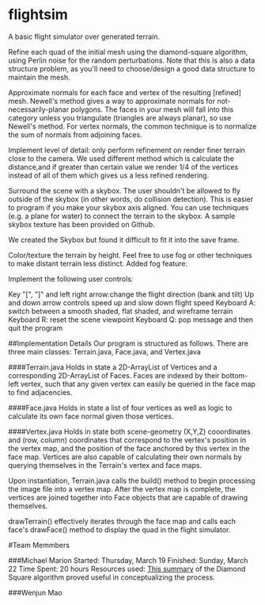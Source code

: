 # flightsim
A basic flight simulator over generated terrain.

Refine each quad of the initial mesh using the diamond-square algorithm, using Perlin noise for the random perturbations. Note that this is also a data structure problem, as you'll need to choose/design a good data structure to maintain the mesh.

Approximate normals for each face and vertex of the resulting [refined] mesh. Newell's method gives a way to approximate normals for not-necessarily-planar polygons. The faces in your mesh will fall into this category unless you triangulate (triangles are always planar), so use Newell's method. For vertex normals, the common technique is to normalize the sum of normals from adjoining faces.

Implement level of detail: only perform refinement on render finer terrain close to the camera. 
We used different method which is calculate the distance,and if greater than certain value we render 1/4 of the vertices instead of all of them which gives us a less refined rendering.

Surround the scene with a skybox. The user shouldn't be allowed to fly outside of the skybox (in other words, do collision detection). This is easier to program if you make your skybox axis aligned. You can use techniques (e.g. a plane for water) to connect the terrain to the skybox. A sample skybox texture has been provided on Github.

We created the Skybox but found it difficult to fit it into the save frame.

Color/texture the terrain by height. Feel free to use fog or other techniques to make distant terrain less distinct.
Added fog feature.

Implement the following user controls:

Key "[", "]" and left right arrow:change the flight direction (bank and tilt)
Up and down arrow controls speed up and slow down flight speed
Keyboard A: switch between a smooth shaded, flat shaded, and wireframe terrain
Keyboard R: reset the scene viewpoint
Keyboard Q: pop message and then quit the program

##Implementation Details
Our program is structured as follows. There are three main classes: Terrain.java, Face.java, and Vertex.java

####Terrain.java
Holds in state a 2D-ArrayList of Vertices and a corresponding 2D-ArrayList of Faces. Faces are indexed by their bottom-left vertex, such that any given vertex can easily be queried in the face map to find adjacencies.

####Face.java
Holds in state a list of four vertices as well as logic to calculate its own face normal given those vertices. 

####Vertex.java
Holds in state both scene-geometry (X,Y,Z) cooordinates and (row, column) coordinates that correspond to the vertex's position in the vertex map, and the position of the face anchored by this vertex in the face map. Vertices are also capable of calculating their own normals by querying themselves in the Terrain's vertex and face maps.

Upon instantiation, Terrain.java calls the build() method to begin processing the image file into a vertex map. After the vertex map is complete, the vertices are joined together into Face objects that are capable of drawing themselves. 

drawTerrain() effectively iterates through the face map and calls each face's drawFace() method to display the quad in the flight simulator.

#Team Memmbers

###Michael Marion
Started: Thursday, March 19
Finished: Sunday, March 22
Time Spent: 20 hours
Resources used: [This summary](https://code.google.com/p/fractalterraingeneration/wiki/Diamond_Square) of the Diamond Square algorithm proved useful in conceptualizing the process.

###Wenjun Mao

